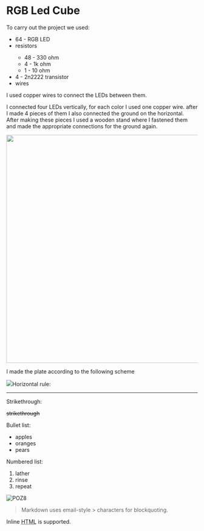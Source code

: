 
<h1>RGB Led Cube </h1>


<p>To carry out the project we used:</p>
<ul>
<li>64 - RGB LED</li>
<li>resistors</li>
  <ul>
    <li>48 - 330 ohm</li>
    <li>4 - 1k ohm</li>
    <li>1 - 10 ohm</li>
  </ul>
<li>4 - 2n2222 transistor</li>
  <li>wires</li>
</ul>

<p>I used copper wires to connect the LEDs between them.</p>

<p>
I connected four LEDs vertically, for each color I used one copper wire. after I made 4 pieces of them I also connected the ground on the horizontal.
After making these pieces I used a wooden stand where I fastened them and made the appropriate connections for the ground again.</p>

<p><img src = "https://user-images.githubusercontent.com/50883586/75286373-1e13ca80-5821-11ea-8864-32ba20c5d536.jpg"height="600" width=600" ></p>

<p>I made the plate according to the following scheme</p>
<img src = 



<p>Horizontal rule:</p>

<hr />

<p>Strikethrough:</p>
<strike>strikethrough</strike>

<p>Bullet list:</p>

<ul>
<li>apples</li>
<li>oranges</li>
<li>pears</li>
</ul>

<p>Numbered list:</p>

<ol>
<li>lather</li>
<li>rinse</li>
<li>repeat</li>
</ol>

![POZ8](https://user-images.githubusercontent.com/50883586/75286373-1e13ca80-5821-11ea-8864-32ba20c5d536.jpg)


<blockquote>
<p>Markdown uses email-style &gt; characters for blockquoting.</p>
</blockquote>

<p>Inline <abbr title="Hypertext Markup Language">HTML</abbr> is supported.</p>
